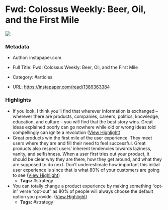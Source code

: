 # Fwd: Colossus Weekly: Beer, Oil, and the First Mile

![](https://readwise-assets.s3.amazonaws.com/static/images/article2.74d541386bbf.png)

### Metadata

- Author: instapaper.com
- Full Title: Fwd: Colossus Weekly: Beer, Oil, and the First Mile
- Category: #articles


- URL: https://instapaper.com/read/1389363384

### Highlights

- If you look, I think you’ll find that wherever information is exchanged – wherever there are products, companies, careers, politics, knowledge, education, and culture – you will find that the best story wins. Great ideas explained poorly can go nowhere while old or wrong ideas told compellingly can ignite a revolution ([View Highlight](https://instapaper.com/read/1389363384/15589950))
- Great products win the first mile of the user experience. They meet users where they are and fill their need to feel successful. Great products also respect users’ inherent tendencies towards laziness, vanity, and selfishness. When a user first tries out your product, it should be clear why they are there, how they get around, and what they are supposed to do next. Don’t underestimate how important this initial user experience is since that is what 80% of your customers are going to see ([View Highlight](https://instapaper.com/read/1389363384/15589959))
    - **Tags:** #strategy
- You can totally change a product experience by making something “opt-in” verse “opt-out” as 80% of people will always choose the default option you provide. ([View Highlight](https://instapaper.com/read/1389363384/15589961))
    - **Tags:** #strategy
